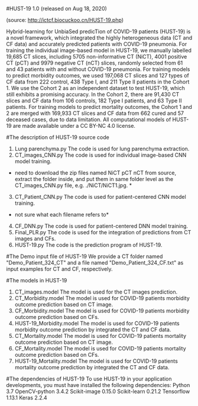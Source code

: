 #HUST-19 1.0 (released on Aug 18, 2020)

(source: http://ictcf.biocuckoo.cn/HUST-19.php)

Hybrid-learning for UnbiaSed predicTion of COVID-19 patients (HUST-19) is a novel framework, which integrated the highly heterogeneous data (CT and CF data) and accurately predicted patients with COVID-19 pneumonia. 
For training the individual image-based model in HUST-19, we manually labelled 19,685 CT slices, including 5705 non-informative CT (NiCT), 4001 positive CT (pCT) and 9979 negative CT (nCT) slices, randomly selected from 61 and 43 patients with and without COVID-19 pneumonia.
For training models to predict morbidity outcomes, we used 197,068 CT slices and 127 types of CF data from 222 control, 438 Type I, and 211 Type II patients in the Cohort 1. We use the Cohort 2 as an independent dataset to test HUST-19, which still exhibits a promising accuracy. In the Cohort 2, there are 91,430 CT slices and CF data from 106 controls, 182 Type I patients, and 63 Type II patients.
For training models to predict mortality outcomes, the Cohort 1 and 2 are merged with 169,933 CT slices and CF data from 662 cured and 57 deceased cases, due to data limitation. All computational models of HUST-19 are made available under a CC BY-NC 4.0 license.

#The description of HUST-19 source code
1. Lung parenchyma.py
The code is used for lung parenchyma extraction.
2. CT_images_CNN.py
The code is used for individual image-based CNN model training.
* need to download the zip files named NiCT	pCT	nCT from source, extract the folder inside, and put them in same folder level as the CT_images_CNN.py file, e.g. ./NiCT/NiCT1.jpg. *

3. CT_Patient_CNN.py
The code is used for patient-centered CNN model training.
* not sure what each filename refers to*

4. CF_DNN.py
The code is used for patient-centered DNN model training.
5. Final_PLR.py
The code is used for the integration of predictions from CT images and CFs.
6. HUST-19.py
The code is the prediction program of HUST-19.

#The Demo input file of HUST-19
We provide a CT folder named "Demo_Patient_324_CT" and a file named "Demo_Patient_324_CF.txt" as input examples for CT and CF, respectively. 

#The models in HUST-19
1. CT_images.model 
The model is used for the CT images prediction.
2. CT_Morbidity.model 
The model is used for COVID-19 patients morbidity outcome prediction based on CT image.
3. CF_Morbidity.model 
The model is used for COVID-19 patients morbidity outcome prediction based on CFs.
4. HUST-19_Morbidity.model 
The model is used for COVID-19 patients morbidity outcome prediction by integrated the CT and CF data.
5. CT_Mortality.model 
The model is used for COVID-19 patients mortality outcome prediction based on CT image.
6. CF_Mortality.model 
The model is used for COVID-19 patients mortality outcome prediction based on CFs.
7. HUST-19_Mortality.model 
The model is used for COVID-19 patients mortality outcome prediction by integrated the CT and CF data.

#The dependencies of HUST-19
To use HUST-19 in your application developments, you must have installed the following dependencies:
Python 3.7
OpenCV-python 3.4.2
Scikit-image 0.15.0
Scikit-learn 0.21.2
Tensorflow 1.13.1
Keras 2.2.4
